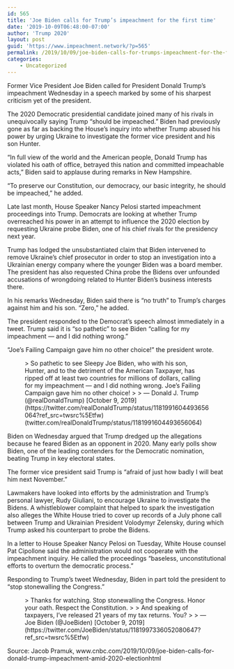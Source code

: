 ```yaml
---
id: 565
title: 'Joe Biden calls for Trump’s impeachment for the first time'
date: '2019-10-09T06:48:00-07:00'
author: 'Trump 2020'
layout: post
guid: 'https://www.impeachment.network/?p=565'
permalink: /2019/10/09/joe-biden-calls-for-trumps-impeachment-for-the-first-time/
categories:
    - Uncategorized
---
```


Former Vice President Joe Biden called for President Donald Trump’s impeachment Wednesday in a speech marked by some of his sharpest criticism yet of the president.

The 2020 Democratic presidential candidate joined many of his rivals in unequivocally saying Trump “should be impeached.” Biden had previously gone as far as backing the House’s inquiry into whether Trump abused his power by urging Ukraine to investigate the former vice president and his son Hunter.

“In full view of the world and the American people, Donald Trump has violated his oath of office, betrayed this nation and committed impeachable acts,” Biden said to applause during remarks in New Hampshire.

“To preserve our Constitution, our democracy, our basic integrity, he should be impeached,” he added.

Late last month, House Speaker Nancy Pelosi started impeachment proceedings into Trump. Democrats are looking at whether Trump overreached his power in an attempt to influence the 2020 election by requesting Ukraine probe Biden, one of his chief rivals for the presidency next year.

Trump has lodged the unsubstantiated claim that Biden intervened to remove Ukraine’s chief prosecutor in order to stop an investigation into a Ukrainian energy company where the younger Biden was a board member. The president has also requested China probe the Bidens over unfounded accusations of wrongdoing related to Hunter Biden’s business interests there.

In his remarks Wednesday, Biden said there is “no truth” to Trump’s charges against him and his son. “Zero,” he added.

The president responded to the Democrat’s speech almost immediately in a tweet. Trump said it is “so pathetic” to see Biden “calling for my impeachment — and I did nothing wrong.”

“Joe’s Failing Campaign gave him no other choice!” the president wrote.

<figure class="wp-block-embed-twitter wp-block-embed is-type-rich is-provider-twitter"><div class="wp-block-embed__wrapper">> So pathetic to see Sleepy Joe Biden, who with his son, Hunter, and to the detriment of the American Taxpayer, has ripped off at least two countries for millions of dollars, calling for my impeachment — and I did nothing wrong. Joe’s Failing Campaign gave him no other choice!
> 
>  — Donald J. Trump (@realDonaldTrump) [October 9, 2019](https://twitter.com/realDonaldTrump/status/1181991604493656064?ref_src=twsrc%5Etfw) (twitter.com/realDonaldTrump/status/1181991604493656064)

 </div></figure>Biden on Wednesday argued that Trump dredged up the allegations because he feared Biden as an opponent in 2020. Many early polls show Biden, one of the leading contenders for the Democratic nomination, beating Trump in key electoral states.

The former vice president said Trump is “afraid of just how badly I will beat him next November.”

Lawmakers have looked into efforts by the administration and Trump’s personal lawyer, Rudy Giuliani, to encourage Ukraine to investigate the Bidens. A whistleblower complaint that helped to spark the investigation also alleges the White House tried to cover up records of a July phone call between Trump and Ukrainian President Volodymyr Zelensky, during which Trump asked his counterpart to probe the Bidens.

In a letter to House Speaker Nancy Pelosi on Tuesday, White House counsel Pat Cipollone said the administration would not cooperate with the impeachment inquiry. He called the proceedings “baseless, unconstitutional efforts to overturn the democratic process.”

Responding to Trump’s tweet Wednesday, Biden in part told the president to “stop stonewalling the Congress.”

<figure class="wp-block-embed is-type-rich is-provider-twitter wp-block-embed-twitter"><div class="wp-block-embed__wrapper">> Thanks for watching. Stop stonewalling the Congress. Honor your oath. Respect the Constitution.  
>   
> And speaking of taxpayers, I’ve released 21 years of my tax returns. You? <https://t.co/CrqOQG8YXb>
> 
> — Joe Biden (@JoeBiden) [October 9, 2019](https://twitter.com/JoeBiden/status/1181997336052080647?ref_src=twsrc%5Etfw)

<script async="" charset="utf-8" src="https://platform.twitter.com/widgets.js"></script></div></figure>Source: Jacob Pramuk, www.cnbc.com/2019/10/09/joe-biden-calls-for-donald-trump-impeachment-amid-2020-electionhtml